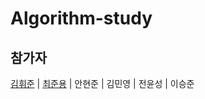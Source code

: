 # Algorithm-study

## 참가자
[김휘준](https://github.com/Hwijun-Kim) | [최준용](https://github.com/JunYong-Choi) | 안현준 | 김민영 | 전윤성 | 이승준

#
